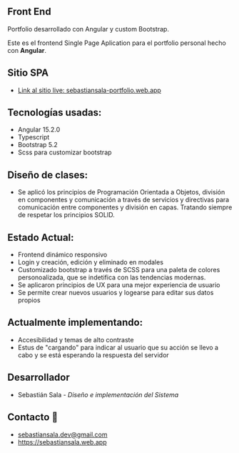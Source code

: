 ## Front End

Portfolio desarrollado con Angular y custom Bootstrap.

Este es el frontend Single Page Aplication para el portfolio personal hecho con <b>Angular</b>.

## Sitio <b>SPA</b>

* [Link al sitio live: sebastiansala-portfolio.web.app](https://sebastiansala-portfolio.web.app)


## Tecnologías usadas:

* Angular 15.2.0
* Typescript
* Bootstrap 5.2
* Scss para customizar bootstrap

## Diseño de clases:

* Se aplicó los principios de Programación Orientada a Objetos, división en componentes y comunicación a través de servicios y directivas para comunicación entre componentes y división en capas. Tratando siempre de respetar los principios SOLID.

## Estado Actual:

* Frontend dinámico responsivo
* Login y creación, edición y eliminado en modales
* Customizado bootstrap a través de SCSS para una paleta de colores personoalizada, que se indetifica con las tendencias modernas.
* Se aplicaron principios de UX para una mejor experiencia de usuario
* Se permite crear nuevos usuarios y logearse para editar sus datos propios

## Actualmente implementando:
* Accesibilidad y temas de alto contraste
* Estus de "cargando" para indicar al usuario que su acción se llevo a cabo y se está esperando la respuesta del servidor

## Desarrollador
* Sebastián Sala - *Diseño e implementación del Sistema*

## Contacto 📱
* sebastiansala.dev@gmail.com
* https://sebastiansala.web.app